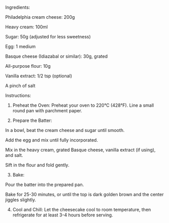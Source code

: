 Ingredients:

Philadelphia cream cheese: 200g

Heavy cream: 100ml

Sugar: 50g (adjusted for less sweetness)

Egg: 1 medium

Basque cheese (Idiazabal or similar): 30g, grated

All-purpose flour: 10g

Vanilla extract: 1/2 tsp (optional)

A pinch of salt


Instructions:

1. Preheat the Oven:
Preheat your oven to 220°C (428°F). Line a small round pan with parchment paper.


2. Prepare the Batter:

In a bowl, beat the cream cheese and sugar until smooth.

Add the egg and mix until fully incorporated.

Mix in the heavy cream, grated Basque cheese, vanilla extract (if using), and salt.

Sift in the flour and fold gently.



3. Bake:

Pour the batter into the prepared pan.

Bake for 25-30 minutes, or until the top is dark golden brown and the center jiggles slightly.



4. Cool and Chill:
Let the cheesecake cool to room temperature, then refrigerate for at least 3-4 hours before serving.
